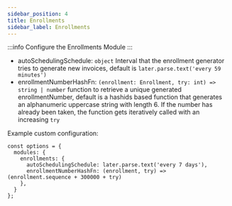 ```yaml
---
sidebar_position: 4
title: Enrollments
sidebar_label: Enrollments
---
```

:::info
Configure the Enrollments Module
:::


- autoSchedulingSchedule: `object` Interval that the enrollment generator tries to generate new invoices, default is `later.parse.text('every 59 minutes')`
- enrollmentNumberHashFn: `(enrollment: Enrollment, try: int) => string | number` function to retrieve a unique generated enrollmentNumber, default is a hashids based function that generates an alphanumeric uppercase string with length 6. If the number has already been taken, the function gets iteratively called with an increasing `try`

Example custom configuration:

```
const options = {
  modules: {
    enrollments: {
      autoSchedulingSchedule: later.parse.text('every 7 days'),
      enrollmentNumberHashFn: (enrollment, try) => (enrollment.sequence + 300000 + try)
    },
  }
};
```
